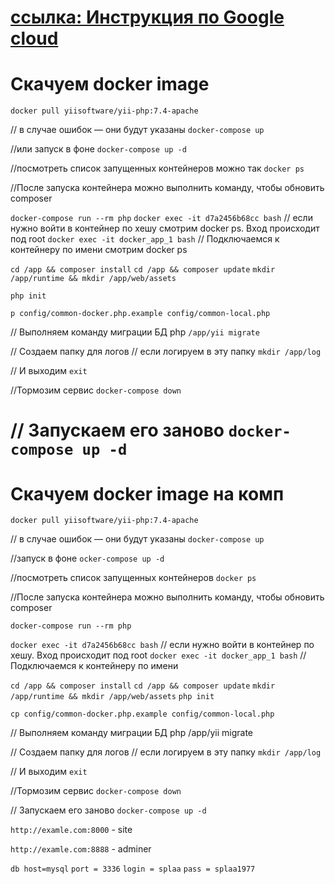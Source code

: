 
#  [ссылка: Инструкция по Google cloud](https://docs.google.com/document/d/144eI2NVO05XxZ2xTOvmInJeOlf5XHTP8Zyuvw5gIDD8/edit?usp=sharing)





# Скачуем docker image 
`docker pull yiisoftware/yii-php:7.4-apache`

//  в случае ошибок — они будут указаны
`docker-compose up` 

//или запуск в фоне
`docker-compose up -d` 

//посмотреть список запущенных контейнеров можно так
`docker ps`  								

//После запуска контейнера можно выполнить команду, чтобы обновить composer

`docker-compose run --rm php` 
`docker exec -it d7a2456b68cc bash`  		// если нужно войти в контейнер по хешу смотрим docker ps. Вход происходит под root
`docker exec -it docker_app_1 bash` 		// Подключаемся к контейнеру по имени смотрим docker ps

`cd /app && composer install`
`cd /app && composer update`
`mkdir /app/runtime && mkdir /app/web/assets`

`php init`

`p config/common-docker.php.example config/common-local.php`

//	Выполняем команду миграции БД php 
`/app/yii migrate`

//	Создаем папку для логов 
// если логируем в эту папку
`mkdir /app/log`

// И выходим 
`exit`

//Тормозим сервис
`docker-compose down`

// Запускаем его заново 
`docker-compose up -d`
=======
# Скачуем docker image на комп 
`docker pull yiisoftware/yii-php:7.4-apache`

//  в случае ошибок — они будут указаны
`docker-compose up` 

//запуск в фоне
`ocker-compose up -d`  

//посмотреть список запущенных контейнеров
`docker ps ` 								

//После запуска контейнера можно выполнить команду, чтобы обновить composer

`docker-compose run --rm php` 

`docker exec -it d7a2456b68cc bash`  		// если нужно войти в контейнер по хешу. Вход происходит под root
`docker exec -it docker_app_1 bash` 		// Подключаемся к контейнеру по имени

`cd /app && composer install`
`cd /app && composer update`
`mkdir /app/runtime && mkdir /app/web/assets`
`php init`

`cp config/common-docker.php.example config/common-local.php`

//	Выполняем команду миграции БД php 
/app/yii migrate

//	Создаем папку для логов 
// если логируем в эту папку
`mkdir /app/log`

// И выходим 
`exit`

//Тормозим сервис
`docker-compose down`

// Запускаем его заново 
`docker-compose up -d`


`http://examle.com:8000` - site

`http://examle.com:8888` - adminer

`db host=mysql`
`port = 3336`
`login = splaa`
`pass = splaa1977`

